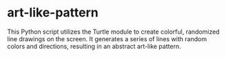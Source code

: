 # art-like-pattern
This Python script utilizes the Turtle module to create colorful, randomized line drawings on the screen. It generates a series of lines with random colors and directions, resulting in an abstract art-like pattern.

